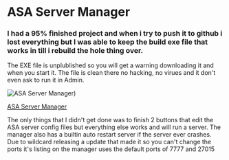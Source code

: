 # ASA Server Manager

### I had a 95% finished project and when i try to push it to github i lost everything but I was able to keep the build exe file that works in till i rebuild the hole thing over.
The EXE file is unplublished so you will get a warning downloading it and when you start it. The file is clean there no hacking, no virues and it don't even ask to run it in Admin.

![ASA Server Manager](https://i.ibb.co/KV6M9Rb/2023-12-23.png))

[ASA Server Manager](https://1drv.ms/u/s!Av5X05qIbM66h4IA_OIfY4Kklvt74Q?e=9mZHry)

The only things that I didn't get done was to finish 2 buttons that edit the ASA server config files but everything else works and will run a server.
The manager also has a builtin auto restart server if the server ever crashes.
Due to wildcard releasing a update that made it so you can't change the ports it's listing on the manager uses the default ports of 7777 and 27015
